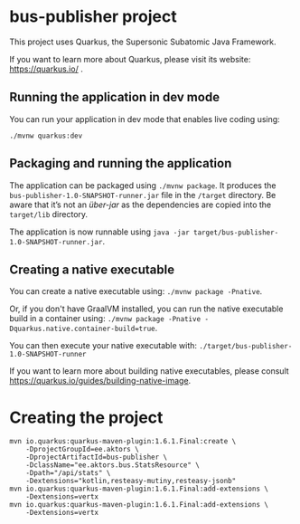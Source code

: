 # bus-publisher project

This project uses Quarkus, the Supersonic Subatomic Java Framework.

If you want to learn more about Quarkus, please visit its website: https://quarkus.io/ .

## Running the application in dev mode

You can run your application in dev mode that enables live coding using:
```
./mvnw quarkus:dev
```

## Packaging and running the application

The application can be packaged using `./mvnw package`.
It produces the `bus-publisher-1.0-SNAPSHOT-runner.jar` file in the `/target` directory.
Be aware that it’s not an _über-jar_ as the dependencies are copied into the `target/lib` directory.

The application is now runnable using `java -jar target/bus-publisher-1.0-SNAPSHOT-runner.jar`.

## Creating a native executable

You can create a native executable using: `./mvnw package -Pnative`.

Or, if you don't have GraalVM installed, you can run the native executable build in a container using: `./mvnw package -Pnative -Dquarkus.native.container-build=true`.

You can then execute your native executable with: `./target/bus-publisher-1.0-SNAPSHOT-runner`

If you want to learn more about building native executables, please consult https://quarkus.io/guides/building-native-image.


# Creating the project

```shell script
mvn io.quarkus:quarkus-maven-plugin:1.6.1.Final:create \
    -DprojectGroupId=ee.aktors \
    -DprojectArtifactId=bus-publisher \
    -DclassName="ee.aktors.bus.StatsResource" \
    -Dpath="/api/stats" \
    -Dextensions="kotlin,resteasy-mutiny,resteasy-jsonb"
mvn io.quarkus:quarkus-maven-plugin:1.6.1.Final:add-extensions \ 
    -Dextensions=vertx
mvn io.quarkus:quarkus-maven-plugin:1.6.1.Final:add-extensions \ 
    -Dextensions=vertx
```
